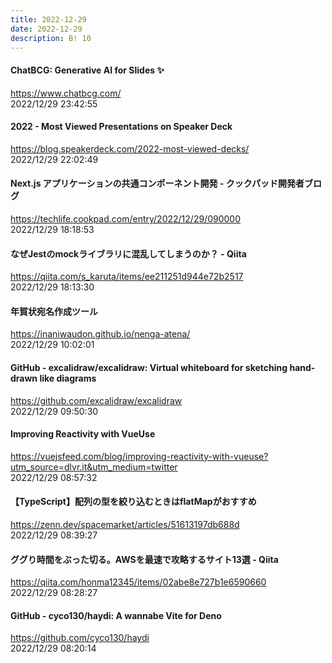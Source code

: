 ```yaml
---
title: 2022-12-29
date: 2022-12-29
description: B! 10
---
```


#### ChatBCG: Generative AI for Slides ✨
https://www.chatbcg.com/<br>
2022/12/29 23:42:55<br>


#### 2022 - Most Viewed Presentations on Speaker Deck
https://blog.speakerdeck.com/2022-most-viewed-decks/<br>
2022/12/29 22:02:49<br>


#### Next.js アプリケーションの共通コンポーネント開発 - クックパッド開発者ブログ
https://techlife.cookpad.com/entry/2022/12/29/090000<br>
2022/12/29 18:18:53<br>


#### なぜJestのmockライブラリに混乱してしまうのか？ - Qiita
https://qiita.com/s_karuta/items/ee211251d944e72b2517<br>
2022/12/29 18:13:30<br>


#### 年賀状宛名作成ツール
https://inaniwaudon.github.io/nenga-atena/<br>
2022/12/29 10:02:01<br>


#### GitHub - excalidraw/excalidraw: Virtual whiteboard for sketching hand-drawn like diagrams
https://github.com/excalidraw/excalidraw<br>
2022/12/29 09:50:30<br>


#### Improving Reactivity with VueUse
https://vuejsfeed.com/blog/improving-reactivity-with-vueuse?utm_source=dlvr.it&utm_medium=twitter<br>
2022/12/29 08:57:32<br>


#### 【TypeScript】配列の型を絞り込むときはflatMapがおすすめ
https://zenn.dev/spacemarket/articles/51613197db688d<br>
2022/12/29 08:39:27<br>


#### ググり時間をぶった切る。AWSを最速で攻略するサイト13選 - Qiita
https://qiita.com/honma12345/items/02abe8e727b1e6590660<br>
2022/12/29 08:28:27<br>


#### GitHub - cyco130/haydi: A wannabe Vite for Deno
https://github.com/cyco130/haydi<br>
2022/12/29 08:20:14<br>


